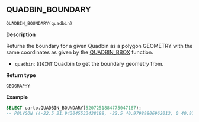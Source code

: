 ## QUADBIN_BOUNDARY

```sql:signature
QUADBIN_BOUNDARY(quadbin)
```

**Description**

Returns the boundary for a given Quadbin as a polygon GEOMETRY with the same coordinates as given by the [QUADBIN_BBOX](quadbin#quadbin_bbox) function.

* `quadbin`: `BIGINT` Quadbin to get the boundary geometry from.

**Return type**

`GEOGRAPHY`

**Example**

```sql
SELECT carto.QUADBIN_BOUNDARY(5207251884775047167);
-- POLYGON ((-22.5 21.943045533438188, -22.5 40.97989806962013, 0 40.97989806962013, 0 21.943045533438188, -22.5 21.943045533438188))
```
